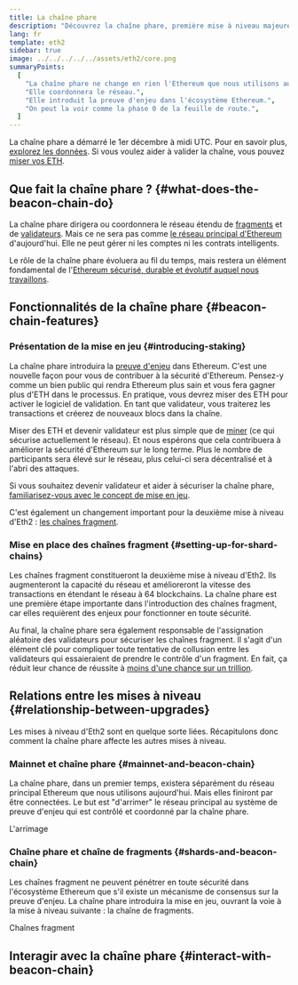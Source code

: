 ```yaml
---
title: La chaîne phare
description: "Découvrez la chaîne phare, première mise à niveau majeure Eth2 d'Ethereum."
lang: fr
template: eth2
sidebar: true
image: ../../../../../assets/eth2/core.png
summaryPoints:
  [
    "La chaîne phare ne change en rien l'Ethereum que nous utilisons aujourd'hui.",
    "Elle coordonnera le réseau.",
    "Elle introduit la preuve d'enjeu dans l'écosystème Ethereum.",
    "On peut la voir comme la phase 0 de la feuille de route.",
  ]
---
```


<UpgradeStatus isShipped dateKey="page-eth2-upgrades-beacon-date">
    La chaîne phare a démarré le 1er décembre à midi UTC. Pour en savoir plus, <a href="https://beaconscan.com/">explorez les données</a>. Si vous voulez aider à valider la chaîne, vous pouvez <a href="/eth2/staking/">miser vos ETH</a>.
</UpgradeStatus>

## Que fait la chaîne phare ? {#what-does-the-beacon-chain-do}

La chaîne phare dirigera ou coordonnera le réseau étendu de [fragments](/eth2/shard-chains/) et de [validateurs](/eth2/staking/). Mais ce ne sera pas comme [le réseau principal d'Ethereum](/glossary/#mainnet) d'aujourd'hui. Elle ne peut gérer ni les comptes ni les contrats intelligents.

Le rôle de la chaîne phare évoluera au fil du temps, mais restera un élément fondamental de l'[Ethereum sécurisé, durable et évolutif auquel nous travaillons](/eth2/vision/).

## Fonctionnalités de la chaîne phare {#beacon-chain-features}

### Présentation de la mise en jeu {#introducing-staking}

La chaîne phare introduira la [preuve d'enjeu](/developers/docs/consensus-mechanisms/pos/) dans Ethereum. C'est une nouvelle façon pour vous de contribuer à la sécurité d'Ethereum. Pensez-y comme un bien public qui rendra Ethereum plus sain et vous fera gagner plus d'ETH dans le processus. En pratique, vous devrez miser des ETH pour activer le logiciel de validation. En tant que validateur, vous traiterez les transactions et créerez de nouveaux blocs dans la chaîne.

Miser des ETH et devenir validateur est plus simple que de [miner](/developers/docs/mining/) (ce qui sécurise actuellement le réseau). Et nous espérons que cela contribuera à améliorer la sécurité d'Ethereum sur le long terme. Plus le nombre de participants sera élevé sur le réseau, plus celui-ci sera décentralisé et à l'abri des attaques.

<InfoBanner emoji=":money_bag:">
Si vous souhaitez devenir validateur et aider à sécuriser la chaîne phare, <a href="/eth2/staking/">familiarisez-vous avec le concept de mise en jeu</a>.
</InfoBanner>

C'est également un changement important pour la deuxième mise à niveau d'Eth2 : [les chaînes fragment](/eth2/shard-chains/).

### Mise en place des chaînes fragment {#setting-up-for-shard-chains}

Les chaînes fragment constitueront la deuxième mise à niveau d'Eth2. Ils augmenteront la capacité du réseau et amélioreront la vitesse des transactions en étendant le réseau à 64 blockchains. La chaîne phare est une première étape importante dans l'introduction des chaînes fragment, car elles requièrent des enjeux pour fonctionner en toute sécurité.

Au final, la chaîne phare sera également responsable de l'assignation aléatoire des validateurs pour sécuriser les chaînes fragment. Il s'agit d'un élément clé pour compliquer toute tentative de collusion entre les validateurs qui essaieraient de prendre le contrôle d'un fragment. En fait, ça réduit leur chance de réussite à [ moins d'une chance sur un trillion](https://medium.com/@chihchengliang/minimum-committee-size-explained-67047111fa20).

## Relations entre les mises à niveau {#relationship-between-upgrades}

Les mises à niveau d'Eth2 sont en quelque sorte liées. Récapitulons donc comment la chaîne phare affecte les autres mises à niveau.

### Mainnet et chaîne phare {#mainnet-and-beacon-chain}

La chaîne phare, dans un premier temps, existera séparément du réseau principal Ethereum que nous utilisons aujourd'hui. Mais elles finiront par être connectées. Le but est "d'arrimer" le réseau principal au système de preuve d'enjeu qui est contrôlé et coordonné par la chaîne phare.

<ButtonLink to="/eth2/merge/">L'arrimage</ButtonLink>

### Chaîne phare et chaîne de fragments {#shards-and-beacon-chain}

Les chaînes fragment ne peuvent pénétrer en toute sécurité dans l'écosystème Ethereum que s'il existe un mécanisme de consensus sur la preuve d'enjeu. La chaîne phare introduira la mise en jeu, ouvrant la voie à la mise à niveau suivante : la chaîne de fragments.

<ButtonLink to="/eth2/shard-chains/">Chaînes fragment</ButtonLink>

<Divider />

## Interagir avec la chaîne phare {#interact-with-beacon-chain}

<Eth2BeaconChainActions />
